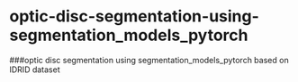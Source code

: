 # optic-disc-segmentation-using-segmentation_models_pytorch
###optic disc segmentation using segmentation_models_pytorch based on IDRID dataset
